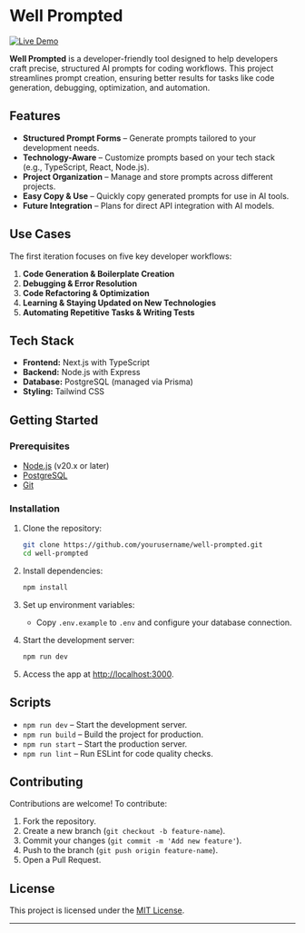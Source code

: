 # Well Prompted

[![Live Demo](https://img.shields.io/badge/Live_Demo-Visit-blue)](https://wellprompted.danielsias.dev)

**Well Prompted** is a developer-friendly tool designed to help developers craft precise, structured AI prompts for coding workflows. This project streamlines prompt creation, ensuring better results for tasks like code generation, debugging, optimization, and automation.

## Features

- **Structured Prompt Forms** – Generate prompts tailored to your development needs.
- **Technology-Aware** – Customize prompts based on your tech stack (e.g., TypeScript, React, Node.js).
- **Project Organization** – Manage and store prompts across different projects.
- **Easy Copy & Use** – Quickly copy generated prompts for use in AI tools.
- **Future Integration** – Plans for direct API integration with AI models.

## Use Cases

The first iteration focuses on five key developer workflows:

1. **Code Generation & Boilerplate Creation**
2. **Debugging & Error Resolution**
3. **Code Refactoring & Optimization**
4. **Learning & Staying Updated on New Technologies**
5. **Automating Repetitive Tasks & Writing Tests**

## Tech Stack

- **Frontend:** Next.js with TypeScript
- **Backend:** Node.js with Express
- **Database:** PostgreSQL (managed via Prisma)
- **Styling:** Tailwind CSS

## Getting Started

### Prerequisites

- [Node.js](https://nodejs.org/) (v20.x or later)
- [PostgreSQL](https://www.postgresql.org/)
- [Git](https://git-scm.com/)

### Installation

1. Clone the repository:

   ```bash
   git clone https://github.com/yourusername/well-prompted.git
   cd well-prompted
   ```

2. Install dependencies:

   ```bash
   npm install
   ```

3. Set up environment variables:

   - Copy `.env.example` to `.env` and configure your database connection.

4. Start the development server:

   ```bash
   npm run dev
   ```

5. Access the app at [http://localhost:3000](http://localhost:3000).

## Scripts

- `npm run dev` – Start the development server.
- `npm run build` – Build the project for production.
- `npm run start` – Start the production server.
- `npm run lint` – Run ESLint for code quality checks.

## Contributing

Contributions are welcome! To contribute:

1. Fork the repository.
2. Create a new branch (`git checkout -b feature-name`).
3. Commit your changes (`git commit -m 'Add new feature'`).
4. Push to the branch (`git push origin feature-name`).
5. Open a Pull Request.

## License

This project is licensed under the [MIT License](LICENSE).

---
